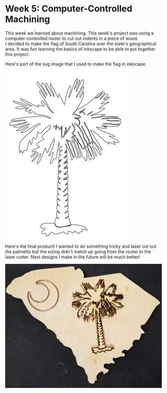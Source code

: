 # Week 5: Computer-Controlled Machining

This week we learned about machining. This week's project was using a computer-controlled router to cut out indents in a piece of wood.  
I decided to make the flag of South Carolina over the state's geographical area. It was fun learning the basics of inkscape to be able to put together this project.

Here's part of the svg image that I used to make the flag in inkscape.

![palmetto_svg](palmetto_svg.PNG)

Here's the final product! I wanted to do something tricky and laser cut out the palmetto but the sizing didn't match up going from the router to the laser cutter. Next designs I make in the future will be much better!


![palmetto_wood](palmetto_wood.jpg)
